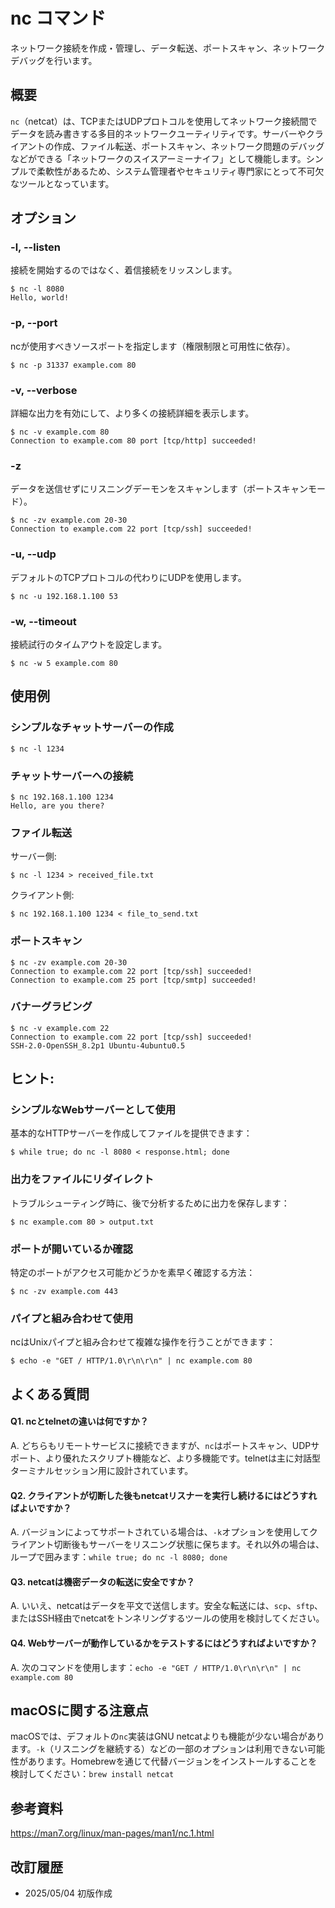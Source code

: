 # nc コマンド

ネットワーク接続を作成・管理し、データ転送、ポートスキャン、ネットワークデバッグを行います。

## 概要

`nc`（netcat）は、TCPまたはUDPプロトコルを使用してネットワーク接続間でデータを読み書きする多目的ネットワークユーティリティです。サーバーやクライアントの作成、ファイル転送、ポートスキャン、ネットワーク問題のデバッグなどができる「ネットワークのスイスアーミーナイフ」として機能します。シンプルで柔軟性があるため、システム管理者やセキュリティ専門家にとって不可欠なツールとなっています。

## オプション

### **-l, --listen**

接続を開始するのではなく、着信接続をリッスンします。

```console
$ nc -l 8080
Hello, world!
```

### **-p, --port**

ncが使用すべきソースポートを指定します（権限制限と可用性に依存）。

```console
$ nc -p 31337 example.com 80
```

### **-v, --verbose**

詳細な出力を有効にして、より多くの接続詳細を表示します。

```console
$ nc -v example.com 80
Connection to example.com 80 port [tcp/http] succeeded!
```

### **-z**

データを送信せずにリスニングデーモンをスキャンします（ポートスキャンモード）。

```console
$ nc -zv example.com 20-30
Connection to example.com 22 port [tcp/ssh] succeeded!
```

### **-u, --udp**

デフォルトのTCPプロトコルの代わりにUDPを使用します。

```console
$ nc -u 192.168.1.100 53
```

### **-w, --timeout**

接続試行のタイムアウトを設定します。

```console
$ nc -w 5 example.com 80
```

## 使用例

### シンプルなチャットサーバーの作成

```console
$ nc -l 1234
```

### チャットサーバーへの接続

```console
$ nc 192.168.1.100 1234
Hello, are you there?
```

### ファイル転送

サーバー側:
```console
$ nc -l 1234 > received_file.txt
```

クライアント側:
```console
$ nc 192.168.1.100 1234 < file_to_send.txt
```

### ポートスキャン

```console
$ nc -zv example.com 20-30
Connection to example.com 22 port [tcp/ssh] succeeded!
Connection to example.com 25 port [tcp/smtp] succeeded!
```

### バナーグラビング

```console
$ nc -v example.com 22
Connection to example.com 22 port [tcp/ssh] succeeded!
SSH-2.0-OpenSSH_8.2p1 Ubuntu-4ubuntu0.5
```

## ヒント:

### シンプルなWebサーバーとして使用

基本的なHTTPサーバーを作成してファイルを提供できます：
```console
$ while true; do nc -l 8080 < response.html; done
```

### 出力をファイルにリダイレクト

トラブルシューティング時に、後で分析するために出力を保存します：
```console
$ nc example.com 80 > output.txt
```

### ポートが開いているか確認

特定のポートがアクセス可能かどうかを素早く確認する方法：
```console
$ nc -zv example.com 443
```

### パイプと組み合わせて使用

ncはUnixパイプと組み合わせて複雑な操作を行うことができます：
```console
$ echo -e "GET / HTTP/1.0\r\n\r\n" | nc example.com 80
```

## よくある質問

#### Q1. ncとtelnetの違いは何ですか？
A. どちらもリモートサービスに接続できますが、`nc`はポートスキャン、UDPサポート、より優れたスクリプト機能など、より多機能です。telnetは主に対話型ターミナルセッション用に設計されています。

#### Q2. クライアントが切断した後もnetcatリスナーを実行し続けるにはどうすればよいですか？
A. バージョンによってサポートされている場合は、`-k`オプションを使用してクライアント切断後もサーバーをリスニング状態に保ちます。それ以外の場合は、ループで囲みます：`while true; do nc -l 8080; done`

#### Q3. netcatは機密データの転送に安全ですか？
A. いいえ、netcatはデータを平文で送信します。安全な転送には、`scp`、`sftp`、またはSSH経由でnetcatをトンネリングするツールの使用を検討してください。

#### Q4. Webサーバーが動作しているかをテストするにはどうすればよいですか？
A. 次のコマンドを使用します：`echo -e "GET / HTTP/1.0\r\n\r\n" | nc example.com 80`

## macOSに関する注意点

macOSでは、デフォルトの`nc`実装はGNU netcatよりも機能が少ない場合があります。`-k`（リスニングを継続する）などの一部のオプションは利用できない可能性があります。Homebrewを通じて代替バージョンをインストールすることを検討してください：`brew install netcat`

## 参考資料

https://man7.org/linux/man-pages/man1/nc.1.html

## 改訂履歴

- 2025/05/04 初版作成